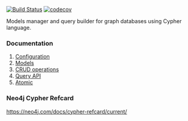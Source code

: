 [![Build Status](https://travis-ci.org/bratushka/cypher.svg?branch=master)](https://travis-ci.org/bratushka/cypher)
[![codecov](https://codecov.io/gh/bratushka/cypher/branch/master/graph/badge.svg)](https://codecov.io/gh/bratushka/cypher)

Models manager and query builder for graph databases using Cypher language.

### Documentation
1. [Configuration](docs/config.md)
1. [Models](docs/models.md)
1. [CRUD operations](docs/crud.md)
1. [Query API](docs/query.md)
1. [Atomic](docs/atomic.md)

### Neo4j Cypher Refcard
https://neo4j.com/docs/cypher-refcard/current/
